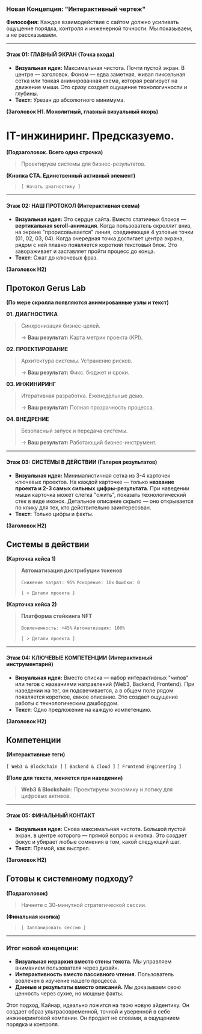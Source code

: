 


### **Новая Концепция: "Интерактивный чертеж"**

**Философия:** Каждое взаимодействие с сайтом должно усиливать ощущение порядка, контроля и инженерной точности. Мы показываем, а не рассказываем.

---

#### **Этаж 01: ГЛАВНЫЙ ЭКРАН (Точка входа)**

*   **Визуальная идея:** Максимальная чистота. Почти пустой экран. В центре — заголовок. Фоном — едва заметная, живая пиксельная сетка или тонкая анимированная схема, которая реагирует на движение мыши. Это сразу создает ощущение технологичности и глубины.
*   **Текст:** Урезан до абсолютного минимума.

**(Заголовок H1. Монолитный, главный визуальный якорь)**
# **IT-инжиниринг. Предсказуемо.**

**(Подзаголовок. Всего одна строчка)**
> Проектируем системы для бизнес-результатов.

**(Кнопка CTA. Единственный активный элемент)**
> `[ Начать диагностику ]`

---

#### **Этаж 02: НАШ ПРОТОКОЛ (Интерактивная схема)**

*   **Визуальная идея:** Это сердце сайта. Вместо статичных блоков — **вертикальная scroll-анимация**. Когда пользователь скроллит вниз, на экране "прорисовывается" линия, соединяющая 4 узловые точки (01, 02, 03, 04). Когда очередная точка достигает центра экрана, рядом с ней плавно появляется короткий текстовый блок. Это завораживает и заставляет пройти процесс до конца.
*   **Текст:** Сжат до ключевых фраз.

**(Заголовок H2)**
## **Протокол Gerus Lab**

**(По мере скролла появляются анимированные узлы и текст)**

**01. ДИАГНОСТИКА**
> Синхронизация бизнес-целей.
>
> → **Ваш результат:** Карта метрик проекта (KPI).

**02. ПРОЕКТИРОВАНИЕ**
> Архитектура системы. Устранение рисков.
>
> → **Ваш результат:** Фикс. бюджет и сроки.

**03. ИНЖИНИРИНГ**
> Итеративная разработка. Еженедельные демо.
>
> → **Ваш результат:** Полная прозрачность процесса.

**04. ВНЕДРЕНИЕ**
> Безопасный запуск и передача системы.
>
> → **Ваш результат:** Работающий бизнес-инструмент.

---

#### **Этаж 03: СИСТЕМЫ В ДЕЙСТВИИ (Галерея результатов)**

*   **Визуальная идея:** Минималистичная сетка из 3-4 карточек ключевых проектов. На каждой карточке — только **название проекта и 2-3 самых сильных цифры-результата**. При наведении мыши карточка может слегка "ожить", показать технологический стек в виде иконок. Детальное описание скрыто — оно открывается по клику для тех, кто действительно заинтересован.
*   **Текст:** Только цифры и факты.

**(Заголовок H2)**
## **Системы в действии**

**(Карточка кейса 1)**
> **Автоматизация дистрибуции токенов**
>
> `Снижение затрат: 95%` `Ускорение: 10x` `Ошибки: 0`
>
> `[ > Детали проекта ]`

**(Карточка кейса 2)**
> **Платформа стейкинга NFT**
>
> `Вовлеченность: +45%` `Автоматизация: 100%`
>
> `[ > Детали проекта ]`

---

#### **Этаж 04: КЛЮЧЕВЫЕ КОМПЕТЕНЦИИ (Интерактивный инструментарий)**

*   **Визуальная идея:** Вместо списка — набор интерактивных "чипов" или тегов с названиями направлений (Web3, Backend, Frontend). При наведении на тег, он подсвечивается, а в общем поле рядом появляется короткое, емкое описание. Это создает ощущение работы с технологическим дашбордом.
*   **Текст:** Одно предложение на каждую компетенцию.

**(Заголовок H2)**
## **Компетенции**

**(Интерактивные теги)**

`[ Web3 & Blockchain ]` `[ Backend & Cloud ]` `[ Frontend Engineering ]`

**(Поле для текста, меняется при наведении)**
> **Web3 & Blockchain:** Проектируем экономику и логику для цифровых активов.

---

#### **Этаж 05: ФИНАЛЬНЫЙ КОНТАКТ**

*   **Визуальная идея:** Снова максимальная чистота. Большой пустой экран, в центре которого — прямой вопрос и кнопка. Это создает фокус и убирает любые сомнения в том, какой следующий шаг.
*   **Текст:** Прямой, как выстрел.

**(Заголовок H2)**
## **Готовы к системному подходу?**

**(Подзаголовок)**
> Начните с 30-минутной стратегической сессии.

**(Финальная кнопка)**
> `[ Запланировать сессию ]`

---

### **Итог новой концепции:**

*   **Визуальная иерархия вместо стены текста.** Мы управляем вниманием пользователя через дизайн.
*   **Интерактивность вместо пассивного чтения.** Пользователь вовлечен в изучение нашего процесса.
*   **Данные и результаты вместо описаний.** Мы доказываем свою ценность через сухие, но мощные факты.

Этот подход, Кайнар, идеально ложится на твою новую айдентику. Он создает образ ультрасовременной, точной и уверенной в себе инжиниринговой компании. Он продает не словами, а ощущением порядка и контроля.
